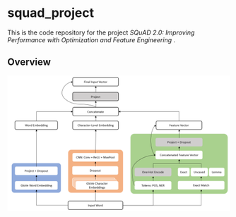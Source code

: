 # squad_project

This is the code repository for the project _SQuAD 2.0: Improving Performance with
Optimization and Feature Engineering_ . 

## Overview
![Screenshot](imgs/encoding_diagram.png)
